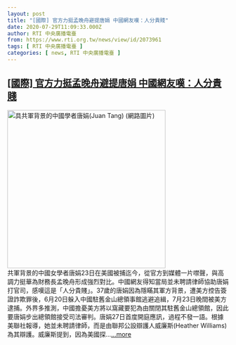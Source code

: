 ```yaml
---
layout: post
title: "[國際] 官方力挺孟晚舟避提唐娟 中國網友嘆：人分貴賤"
date: 2020-07-29T11:09:33.000Z
author: RTI 中央廣播電臺
from: https://www.rti.org.tw/news/view/id/2073961
tags: [ RTI 中央廣播電臺 ]
categories: [ news, RTI 中央廣播電臺 ]
---
```

<!--1596020973000-->
[[國際] 官方力挺孟晚舟避提唐娟 中國網友嘆：人分貴賤](https://www.rti.org.tw/news/view/id/2073961)
------

<div>
<img src="https://static.rti.org.tw/assets/thumbnails/2020/07/28/26a4b61746326e6b0ed4b87fa64e79a3.JPG" width="360" alt="具共軍背景的中國學者唐娟(Juan Tang) (網路圖片)" title="具共軍背景的中國學者唐娟(Juan Tang) (網路圖片)"><br>共軍背景的中國女學者唐娟23日在美國被捕迄今，從官方到媒體一片噤聲，與高調力挺華為財務長孟晚舟形成強烈對比。中國網友得知當局並未聘請律師協助唐娟打官司，感嘆這是「人分貴賤」。37歲的唐娟因為隱瞞其軍方背景，遭美方控告簽證詐欺罪後，6月20日躲入中國駐舊金山總領事館逃避追緝，7月23日晚間被美方逮捕。外界多推測，中國擔憂美方將以窩藏要犯為由關閉其駐舊金山總領館，因此要唐娟步出總領館接受司法審判。唐娟27日首度開庭應訊，過程不發一語。根據美聯社報導，她並未聘請律師，而是由聯邦公設辯護人威廉斯(Heather Williams)為其辯護。威廉斯提到，因為美國探...<a target="_blank" href="https://www.rti.org.tw/news/view/id/2073961">...more</a>
</div>
